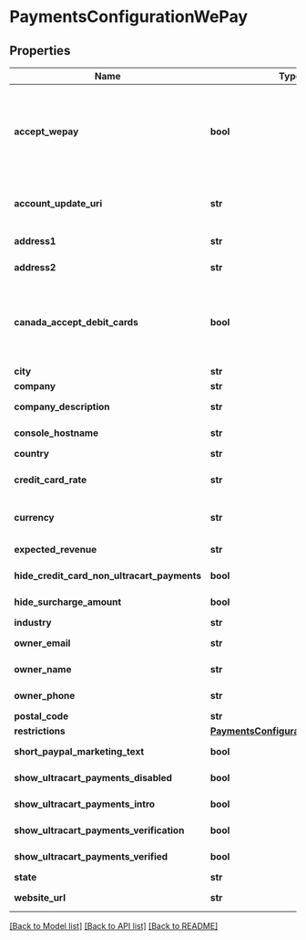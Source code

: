 # PaymentsConfigurationWePay

## Properties
Name | Type | Description | Notes
------------ | ------------- | ------------- | -------------
**accept_wepay** | **bool** | Master flag indicating this merchant accepts UltraCart Payments WePay | [optional] 
**account_update_uri** | **str** | URI for updating the WePay account | [optional] 
**address1** | **str** | Address line 1 | [optional] 
**address2** | **str** | Address line 2 | [optional] 
**canada_accept_debit_cards** | **bool** | For Canadian merchants, true if they wish to accept debit cards | [optional] 
**city** | **str** | City | [optional] 
**company** | **str** | Company | [optional] 
**company_description** | **str** | Company description | [optional] 
**console_hostname** | **str** | Console hostname | [optional] 
**country** | **str** | Country | [optional] 
**credit_card_rate** | **str** | WePay credit card rate | [optional] 
**currency** | **str** | Base currency for transactions | [optional] 
**expected_revenue** | **str** | Expected Revenue | [optional] 
**hide_credit_card_non_ultracart_payments** | **bool** | Internal flag to aid UI | [optional] 
**hide_surcharge_amount** | **bool** | Internal flag to aid UI | [optional] 
**industry** | **str** | Industry | [optional] 
**owner_email** | **str** | Owner email | [optional] 
**owner_name** | **str** | Owner name | [optional] 
**owner_phone** | **str** | Owner phone | [optional] 
**postal_code** | **str** | Postal code | [optional] 
**restrictions** | [**PaymentsConfigurationRestrictions**](PaymentsConfigurationRestrictions.md) |  | [optional] 
**short_paypal_marketing_text** | **bool** | Internal UI aid | [optional] 
**show_ultracart_payments_disabled** | **bool** | Internal flag to aid UI | [optional] 
**show_ultracart_payments_intro** | **bool** | Internal flag to aid UI | [optional] 
**show_ultracart_payments_verification** | **bool** | Internal flag to aid UI | [optional] 
**show_ultracart_payments_verified** | **bool** | Internal flag to aid UI | [optional] 
**state** | **str** | State | [optional] 
**website_url** | **str** | Website URL | [optional] 

[[Back to Model list]](../README.md#documentation-for-models) [[Back to API list]](../README.md#documentation-for-api-endpoints) [[Back to README]](../README.md)


